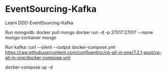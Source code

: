 # EventSourcing-Kafka
Learn DDD-EventSourcing-Kafka

Run mongodb: 
docker pull mongo
docker run -d -p 27017:27017 --name mongo-container mongo

Run kafka:
curl --silent --output docker-compose.yml \
  https://raw.githubusercontent.com/confluentinc/cp-all-in-one/7.2.1-post/cp-all-in-one/docker-compose.yml
 
docker-compose up -d
